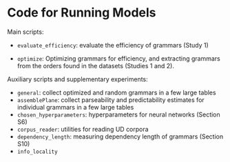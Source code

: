 # Code for Running Models

Main scripts:

* `evaluate_efficiency`: evaluate the efficiency of grammars (Study 1)

* `optimize`: Optimizing grammars for efficiency, and extracting grammars from the orders found in the datasets (Studies 1 and 2).

Auxiliary scripts and supplementary experiments:

* `general`: collect optimized and random grammars in a few large tables
* `assemblePlane`: collect parseability and predictability estimates for individual grammars in a few large tables
* `chosen_hyperparameters`: hyperparameters for neural networks (Section S6)
* `corpus_reader`: utilities for reading UD corpora
* `dependency_length`: measuring dependency length of grammars (Section S10)
* `info_locality`





